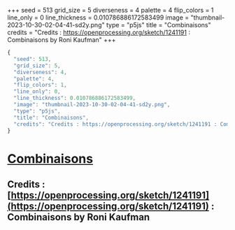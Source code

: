 +++
seed = 513
grid_size = 5
diverseness = 4
palette = 4
flip_colors = 1
line_only = 0
line_thickness = 0.010786886172583499
image = "thumbnail-2023-10-30-02-04-41-sd2y.png"
type = "p5js"
title = "Combinaisons"
credits = "Credits : https://openprocessing.org/sketch/1241191 : Combinaisons by Roni Kaufman"
+++




~~~javascript
{
  "seed": 513,
  "grid_size": 5,
  "diverseness": 4,
  "palette": 4,
  "flip_colors": 1,
  "line_only": 0,
  "line_thickness": 0.010786886172583499,
  "image": "thumbnail-2023-10-30-02-04-41-sd2y.png",
  "type": "p5js",
  "title": "Combinaisons",
  "credits": "Credits : https://openprocessing.org/sketch/1241191 : Combinaisons by Roni Kaufman"
}
~~~



# [Combinaisons](https://openprocessing.org/sketch/2066485)

## Credits : [https://openprocessing.org/sketch/1241191](https://openprocessing.org/sketch/1241191) : Combinaisons by Roni Kaufman 

